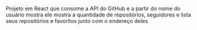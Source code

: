 Projeto em React que consome a API do GitHub e a partir do nome do usuário
mostra ele mostra a quantidade de repositórios, seguidores e lista seus
repositórios e favoritos junto com o endereço deles